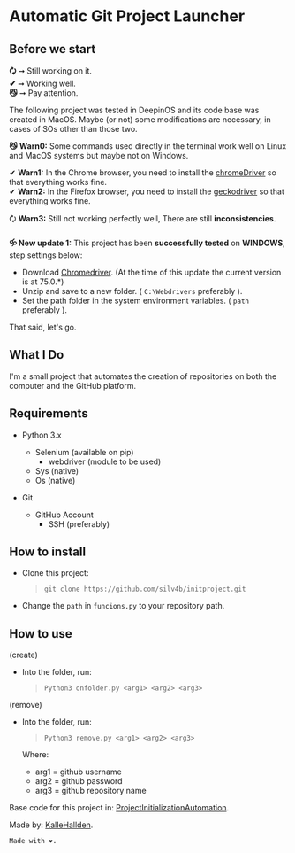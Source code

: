 # Automatic Git Project Launcher

## Before we start

**🗘** ➞ Still working on it.  
**✔** ➞ Working well.  
**😼** ➞ Pay attention.

The following project was tested in DeepinOS and its code base was created in MacOS. Maybe (or not) some modifications are necessary, in cases of SOs other than those two.

**😼** **Warn0:** Some commands used directly in the terminal work well on Linux and MacOS systems but maybe not on Windows.

✔ **Warn1:** In the Chrome browser, you need to install the [chromeDriver](http://chromedriver.chromium.org/downloads) so that everything works fine.  
✔ **Warn2:** In the Firefox browser, you need to install the [geckodriver](https://github.com/mozilla/geckodriver) so that everything works fine.

🗘 **Warn3:** Still not working perfectly well, There are still **inconsistencies**.

**🝰 New update 1:** This project has been **successfully tested** on **WINDOWS**, step settings below:
>  
* Download [Chromedriver](https://chromedriver.storage.googleapis.com/index.html?path=75.0.3770.8/). (At the time of this update the current version is at 75.0.*)
* Unzip and save to a new folder. ( `C:\Webdrivers` preferably ).
* Set the path folder in the system environment variables. ( `path` preferably ).

That said, let's go.

## What I Do

I'm a small project that automates the creation of repositories on both the computer and the GitHub platform.

## Requirements

* Python 3.x
  * Selenium (available on pip)
    * webdriver (module to be used)
  * Sys (native)
  * Os (native)

* Git
  * GitHub Account
    * SSH (preferably)

## How to install

* Clone this project:
  > `git clone https://github.com/silv4b/initproject.git`

* Change the `path` in `funcions.py` to your repository path.

## How to use

(create)

* Into the folder, run:
  > `Python3 onfolder.py <arg1> <arg2> <arg3>`

(remove)

* Into the folder, run:
  > `Python3 remove.py <arg1> <arg2> <arg3>`

  Where:
  * arg1 = github username
  * arg2 = github password
  * arg3 = github repository name

Base code for this project in: [ProjectInitializationAutomation](https://github.com/KalleHallden/ProjectInitializationAutomation).

Made by: [KalleHallden](https://github.com/KalleHallden).

`Made with ❤.`
